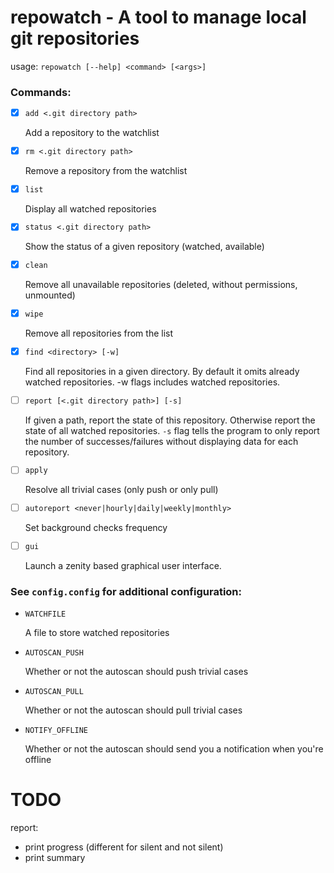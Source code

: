 # repowatch - A tool to manage local git repositories

usage: `repowatch [--help] <command> [<args>]`

### Commands:
- [x] `add <.git directory path>` 
    
    Add a repository to the watchlist
- [x] `rm <.git directory path>`

    Remove a repository from the watchlist
- [x] `list`

    Display all watched repositories
- [x] `status <.git directory path>`

    Show the status of a given repository (watched, available)
- [x] `clean`

    Remove all unavailable repositories (deleted, without permissions, unmounted)
- [x] `wipe`

    Remove all repositories from the list
- [x] `find <directory> [-w]`

    Find all repositories in a given directory. By default it omits already watched repositories. -w flags includes watched repositories.
- [ ] `report [<.git directory path>] [-s]`

    If given a path, report the state of this repository. Otherwise report the state of all watched repositories. `-s` flag tells the program to only report the number of successes/failures without displaying data for each repository.
- [ ] `apply`

    Resolve all trivial cases (only push or only pull)
- [ ] `autoreport <never|hourly|daily|weekly|monthly>`

    Set background checks frequency
- [ ] `gui`

    Launch a zenity based graphical user interface.

### See `config.config` for additional configuration:
* `WATCHFILE`

    A file to store watched repositories
* `AUTOSCAN_PUSH`

    Whether or not the autoscan should push trivial cases 
* `AUTOSCAN_PULL`

    Whether or not the autoscan should pull trivial cases 
* `NOTIFY_OFFLINE`

    Whether or not the autoscan should send you a notification when you're offline



# TODO
report:
* print progress (different for silent and not silent)
* print summary